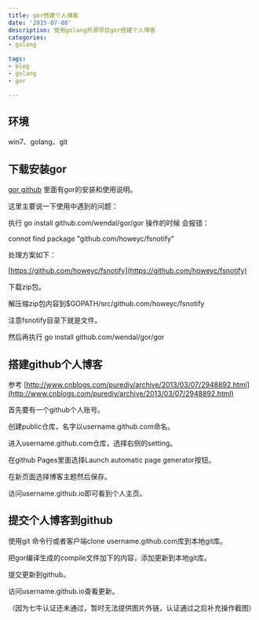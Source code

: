 ```yaml
---
title: gor搭建个人博客
date: '2015-07-08'
description: 使用golang开源项目gor搭建个人博客
categories:
- golang

tags:
- blog
- golang
- gor

---
```


## 环境 ##

win7、golang、git

## 下载安装gor ##

[gor github](https://github.com/wendal/gor)
里面有gor的安装和使用说明。

这里主要说一下使用中遇到的问题：

执行 go install github.com/wendal/gor/gor 操作的时候
会报错：

connot find package "github.com/howeyc/fsnotify"

处理方案如下：

[https://github.com/howeyc/fsnotify](https://github.com/howeyc/fsnotify)

下载zip包。

解压缩zip包内容到$GOPATH/src/github.com/howeyc/fsnotify 

注意fsnotify目录下就是文件。

然后再执行 go install github.com/wendal/gor/gor

## 搭建github个人博客 ##

参考 [http://www.cnblogs.com/purediy/archive/2013/03/07/2948892.html](http://www.cnblogs.com/purediy/archive/2013/03/07/2948892.html)

首先要有一个github个人账号。

创建public仓库，名字以username.github.com命名。

进入username.github.com仓库，选择右侧的setting。

在github Pages里面选择Launch automatic page generator按钮。

在新页面选择博客主题然后保存。

访问username.github.io即可看到个人主页。

## 提交个人博客到github ##

使用git 命令行或者客户端clone username.github.com库到本地git库。

把gor编译生成的compile文件加下的内容，添加更新到本地git库。

提交更新到github。

访问username.github.io查看更新。

（因为七牛认证还未通过，暂时无法提供图片外链，认证通过之后补充操作截图）




